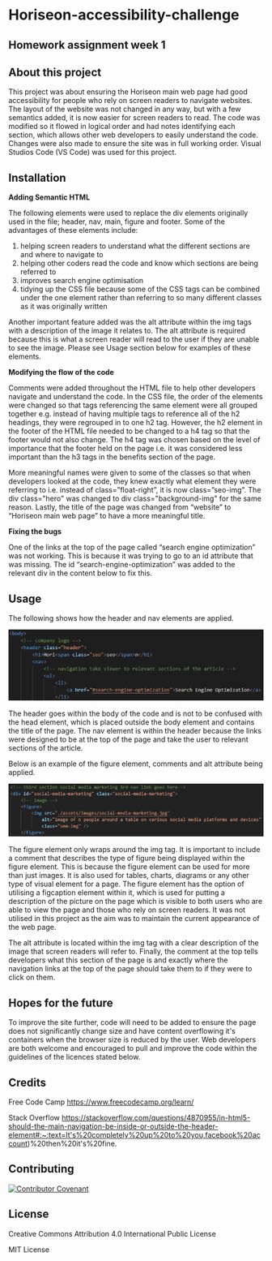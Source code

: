 # Horiseon-accessibility-challenge
## Homework assignment week 1

## About this project

This project was about ensuring the Horiseon main web page had good accessibility for people who rely on screen readers to navigate websites. The layout of the website was not changed in any way, but with a few semantics added, it is now easier for screen readers to read. The code was modified so it flowed in logical order and had notes identifying each section, which allows other web developers to easily understand the code. Changes were also made to ensure the site was in full working order. Visual Studios Code (VS Code) was used for this project. 

## Installation 

**Adding Semantic HTML** 

The following elements were used to replace the div elements originally used in the file; header, nav, main, figure and footer. Some of the advantages of these elements include:
1. helping screen readers to understand what the different sections are and where to navigate to
1. helping other coders read the code and know which sections are being referred to
1. improves search engine optimisation
1. tidying up the CSS file because some of the CSS tags can be combined under the one element rather than referring to so many different classes as it was originally written

Another important feature added was the alt attribute within the img tags with a description of the image it relates to. The alt attribute is required because this is what a screen reader will read to the user if they are unable to see the image. Please see Usage section below for examples of these elements. 

**Modifying the flow of the code**

Comments were added throughout the HTML file to help other developers navigate and understand the code. In the CSS file, the order of the elements were changed so that tags referencing the same element were all grouped together e.g. instead of having multiple tags to reference all of the h2 headings, they were regrouped in to one h2 tag. However, the h2 element in the footer of the HTML file needed to be changed to a h4 tag so that the footer would not also change. The h4 tag was chosen based on the level of importance that the footer held on the page i.e. it was considered less important than the h3 tags in the benefits section of the page. 

More meaningful names were given to some of the classes so that when developers looked at the code, they knew exactly what element they were referring to i.e. instead of class=”float-right”, it is now class=”seo-img”. The div class="hero" was changed to div class="background-img" for the same reason. Lastly, the title of the page was changed from “website” to “Horiseon main web page” to have a more meaningful title.

**Fixing the bugs**

One of the links at the top of the page called “search engine optimization” was not working. This is because it was trying to go to an id attribute that was missing. The id “search-engine-optimization” was added to the relevant div in the content below to fix this. 

## Usage

The following shows how the header and nav elements are applied. 

![pic](headernavelements.png)

The header goes within the body of the code and is not to be confused with the head element, which is placed outside the body element and contains the title of the page. The nav element is within the header because the links were designed to be at the top of the page and take the user to relevant sections of the article. 

Below is an example of the figure element, comments and alt attribute being applied.

![pic](figurecommentsalt.png) 

The figure element only wraps around the img tag. It is important to include a comment that describes the type of figure being displayed within the figure element. This is because the figure element can be used for more than just images. It is also used for tables, charts, diagrams or any other type of visual element for a page. The figure element has the option of utilising a figcaption element within it, which is used for putting a description of the picture on the page which is visible to both users who are able to view the page and those who rely on screen readers. It was not utilised in this project as the aim was to maintain the current appearance of the web page. 

The alt attribute is located within the img tag with a clear description of the image that screen readers will refer to. Finally, the comment at the top tells developers what this section of the page is and exactly where the navigation links at the top of the page should take them to if they were to click on them. 

## Hopes for the future

To improve the site further, code will need to be added to ensure the page does not significantly change size and have content overflowing it's containers when the browser size is reduced by the user. Web developers are both welcome and encouraged to pull and improve the code within the guidelines of the licences stated below. 
 
## Credits 

Free Code Camp https://www.freecodecamp.org/learn/ 

Stack Overflow https://stackoverflow.com/questions/4870955/in-html5-should-the-main-navigation-be-inside-or-outside-the-header-element#:~:text=It's%20completely%20up%20to%20you,facebook%20account)%20then%20it's%20fine. 

## Contributing

[![Contributor Covenant](https://img.shields.io/badge/Contributor%20Covenant-v2.0%20adopted-ff69b4.svg)](code_of_conduct.md)

## License

Creative Commons Attribution 4.0 International Public License 

MIT License

